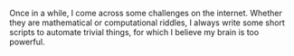 Once in a while, I come across some challenges on the internet. Whether they are mathematical or computational riddles, I always write some short scripts to automate trivial things, for which I believe my brain is too powerful.
